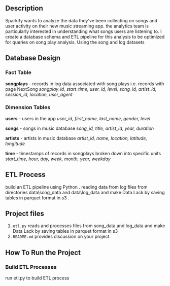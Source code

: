 ## Description
Sparkify wants to analyze the data they've been collecting on songs and user activity on their new music streaming app.
the analytics team is particularly interested in understanding what songs users are listening to.
 I create a database schema and ETL pipeline for this analysis to be optimized for queries on song play analysis.
 Using the song and log datasets

 ## Database Design
 ### Fact Table
   **songplays** - records in log data associated with song plays i.e. records with page NextSong
   _songplay_id, start_time, user_id, level, song_id, artist_id, session_id, location, user_agent_

### Dimension Tables
  **users** - users in the app
  _user_id, first_name, last_name, gender, level_

  **songs** - songs in music database
   _song_id, title, artist_id, year, duration_

  **artists** - artists in music database
  _artist_id, name, location, latitude, longitude_

  **time** - timestamps of records in songplays broken down into specific units
  _start_time, hour, day, week, month, year, weekday_

  ## ETL Process
   build an ETL pipeline using Python . reading data from log files  from directories data\song_data and data\log_data and  make Data Lack  by saving tables in parquet format in s3 .

  ## Project  files
1. ```etl.py``` reads and processes files from song_data and log_data and  make Data Lack by  saving tables in parquet format in s3
2. ```README.md``` provides discussion on your project.
 ## How To Run the Project

### Build ETL Processes
  run  etl.py  to build ETL process
